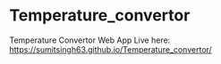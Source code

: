 # Temperature_convertor
Temperature Convertor Web App Live here: https://sumitsingh63.github.io/Temperature_convertor/
